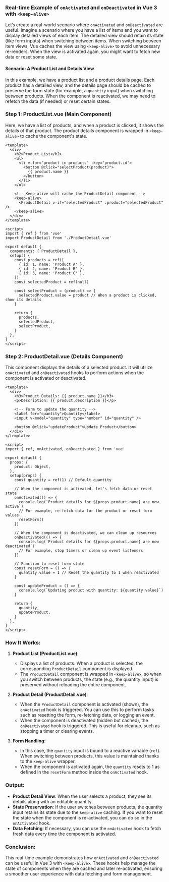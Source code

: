 ### Real-time Example of `onActivated` and `onDeactivated` in Vue 3 with `<keep-alive>`

Let’s create a real-world scenario where `onActivated` and `onDeactivated` are useful. Imagine a scenario where you have a list of items and you want to display detailed views of each item. The detailed view should retain its state (like form inputs) when switching between items. When switching between item views, Vue caches the view using `<keep-alive>` to avoid unnecessary re-renders. When the view is activated again, you might want to fetch new data or reset some state.

#### Scenario: A Product List and Details View

In this example, we have a product list and a product details page. Each product has a detailed view, and the details page should be cached to preserve the form state (for example, a `quantity` input) when switching between products. When the component is reactivated, we may need to refetch the data (if needed) or reset certain states.

### Step 1: ProductList.vue (Main Component)

Here, we have a list of products, and when a product is clicked, it shows the details of that product. The product details component is wrapped in `<keep-alive>` to cache the component's state.

```vue
<template>
  <div>
    <h2>Product List</h2>
    <ul>
      <li v-for="product in products" :key="product.id">
        <button @click="selectProduct(product)">
          {{ product.name }}
        </button>
      </li>
    </ul>

    <!-- Keep-alive will cache the ProductDetail component -->
    <keep-alive>
      <ProductDetail v-if="selectedProduct" :product="selectedProduct" />
    </keep-alive>
  </div>
</template>

<script>
import { ref } from 'vue'
import ProductDetail from './ProductDetail.vue'

export default {
  components: { ProductDetail },
  setup() {
    const products = ref([
      { id: 1, name: 'Product A' },
      { id: 2, name: 'Product B' },
      { id: 3, name: 'Product C' },
    ])
    const selectedProduct = ref(null)

    const selectProduct = (product) => {
      selectedProduct.value = product // When a product is clicked, show its details
    }

    return {
      products,
      selectedProduct,
      selectProduct,
    }
  },
}
</script>
```

### Step 2: ProductDetail.vue (Details Component)

This component displays the details of a selected product. It will utilize `onActivated` and `onDeactivated` hooks to perform actions when the component is activated or deactivated.

```vue
<template>
  <div>
    <h3>Product Details: {{ product.name }}</h3>
    <p>Description: {{ product.description }}</p>

    <!-- Form to update the quantity -->
    <label for="quantity">Quantity</label>
    <input v-model="quantity" type="number" id="quantity" />

    <button @click="updateProduct">Update Product</button>
  </div>
</template>

<script>
import { ref, onActivated, onDeactivated } from 'vue'

export default {
  props: {
    product: Object,
  },
  setup(props) {
    const quantity = ref(1) // Default quantity

    // When the component is activated, let's fetch data or reset state
    onActivated(() => {
      console.log(`Product details for ${props.product.name} are now active`)
      // For example, re-fetch data for the product or reset form values
      resetForm()
    })

    // When the component is deactivated, we can clean up resources
    onDeactivated(() => {
      console.log(`Product details for ${props.product.name} are now deactivated`)
      // For example, stop timers or clean up event listeners
    })

    // Function to reset form state
    const resetForm = () => {
      quantity.value = 1 // Reset the quantity to 1 when reactivated
    }

    const updateProduct = () => {
      console.log(`Updating product with quantity: ${quantity.value}`)
    }

    return {
      quantity,
      updateProduct,
    }
  },
}
</script>
```

### How It Works:

1. **Product List (ProductList.vue)**:

   - Displays a list of products. When a product is selected, the corresponding `ProductDetail` component is displayed.
   - The `ProductDetail` component is wrapped in `<keep-alive>`, so when you switch between products, the state (e.g., the quantity input) is preserved without reloading the entire component.

2. **Product Detail (ProductDetail.vue)**:

   - When the `ProductDetail` component is activated (shown), the `onActivated` hook is triggered. You can use this to perform tasks such as resetting the form, re-fetching data, or logging an event.
   - When the component is deactivated (hidden but cached), the `onDeactivated` hook is triggered. This is useful for cleanup, such as stopping a timer or clearing events.

3. **Form Handling**:
   - In this case, the `quantity` input is bound to a reactive variable (`ref`). When switching between products, this value is maintained thanks to the `keep-alive` wrapper.
   - When the component is activated again, the `quantity` resets to 1 as defined in the `resetForm` method inside the `onActivated` hook.

### Output:

- **Product Detail View**: When the user selects a product, they see its details along with an editable quantity.
- **State Preservation**: If the user switches between products, the quantity input retains its state due to the `keep-alive` caching. If you want to reset the state when the component is re-activated, you can do so in the `onActivated` hook.
- **Data Fetching**: If necessary, you can use the `onActivated` hook to fetch fresh data every time the component is activated.

### Conclusion:

This real-time example demonstrates how `onActivated` and `onDeactivated` can be useful in Vue 3 with `<keep-alive>`. These hooks help manage the state of components when they are cached and later re-activated, ensuring a smoother user experience with data fetching and form management.
